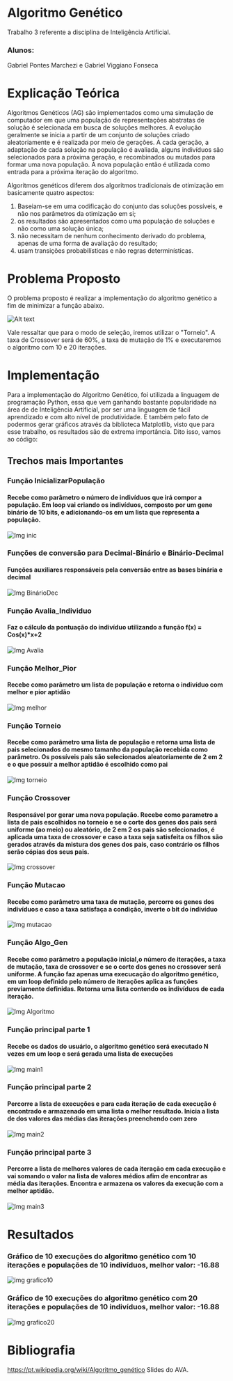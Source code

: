 # Algoritmo Genético
Trabalho 3 referente a disciplina de Inteligência Artificial.

### Alunos: 
Gabriel Pontes Marchezi e Gabriel Viggiano Fonseca

# Explicação Teórica
Algoritmos Genéticos (AG) são implementados como uma simulação de computador em que uma população de representações abstratas de solução é selecionada em busca de soluções melhores. A evolução geralmente se inicia a partir de um conjunto de soluções criado aleatoriamente e é realizada por meio de gerações. A cada geração, a adaptação de cada solução na população é avaliada, alguns indivíduos são selecionados para a próxima geração, e recombinados ou mutados para formar uma nova população. A nova população então é utilizada como entrada para a próxima iteração do algoritmo. 

Algoritmos genéticos diferem dos algoritmos tradicionais de otimização em basicamente quatro aspectos: 
1. Baseiam-se em uma codificação do conjunto das soluções possíveis, e não nos parâmetros da otimização em si;
2. os resultados são apresentados como uma população de soluções e não como uma solução única;
3. não necessitam de nenhum conhecimento derivado do problema, apenas de uma forma de avaliação do resultado;
4. usam transições probabilísticas e não regras determinísticas.

# Problema Proposto
O problema proposto é realizar a implementação do algoritmo genético a fim de minimizar a função abaixo.

![Alt text](https://github.com/gabrielviggiano/Trab03_IA_AG/blob/master/funcao2.png?raw=true "funcao algoritmo genetico")<br>

Vale ressaltar que para o modo de seleção, iremos utilizar o "Torneio".
A taxa de Crossover será de 60%, a taxa de mutação de 1% e executaremos o algoritmo com 10 e 20 iterações.
# Implementação
Para a implementação do Algoritmo Genético, foi utilizada a linguagem de programação Python, essa que vem ganhando bastante popularidade na área de de Inteligência Artificial, por ser uma linguagem de fácil aprendizado e com alto nível de produtividade. E também pelo fato de podermos gerar gráficos através da biblioteca Matplotlib, visto que para esse trabalho, os resultados são de extrema importância.
Dito isso, vamos ao código:



## Trechos mais Importantes


### Função InicializarPopulação
#### Recebe como parâmetro o número de indivíduos que irá compor a população. Em loop vai criando os indivíduos, composto por um gene binário de 10 bits, e adicionando-os em um lista que representa a população. 
![Img inic](https://github.com/gabrielviggiano/Trab03_IA_AG/blob/master/Imagens/img_inicializar.JPG?raw=true)
### Funções de conversão para Decimal-Binário e Binário-Decimal
#### Funções auxiliares responsáveis pela conversão entre as bases binária e decimal
![Img BinárioDec](https://github.com/gabrielviggiano/Trab03_IA_AG/blob/master/Imagens/img_BtDDtB.JPG?raw=true)
### Função Avalia_Individuo
#### Faz o cálculo da pontuação do indivíduo utilizando a função f(x) = Cos(x)*x+2
![Img Avalia](https://github.com/gabrielviggiano/Trab03_IA_AG/blob/master/Imagens/img_avalia.PNG?raw=true)
### Função Melhor_Pior
#### Recebe como parâmetro um lista de população e retorna o indivíduo com melhor e pior aptidão
![Img melhor](https://github.com/gabrielviggiano/Trab03_IA_AG/blob/master/Imagens/img_melhor_pior.JPG?raw=true)
### Função Torneio
#### Recebe como parâmetro uma lista de população e retorna uma lista de pais selecionados do mesmo tamanho da população recebida como parâmetro. Os possíveis pais são selecionados aleatoriamente de 2 em 2 e o que possuir a melhor aptidão é escolhido como pai
![Img torneio](https://github.com/gabrielviggiano/Trab03_IA_AG/blob/master/Imagens/img_torneio.JPG?raw=true)
### Função Crossover
#### Responsável por gerar uma nova população. Recebe como parametro a lista de pais escolhidos no torneio e se o corte dos genes dos pais será uniforme (ao meio) ou aleatório, de 2 em 2 os pais são selecionados, é aplicada uma taxa de crossover e caso a taxa seja satisfeita os filhos são gerados através da mistura dos genes dos pais, caso contrário os filhos serão cópias dos seus pais.
![Img crossover](https://github.com/gabrielviggiano/Trab03_IA_AG/blob/master/Imagens/img_crossover.JPG?raw=true)
### Função Mutacao
#### Recebe como parâmetro uma taxa de mutação, percorre os genes dos indivíduos e caso a taxa satisfaça a condição, inverte o bit do indivíduo
![Img mutacao](https://github.com/gabrielviggiano/Trab03_IA_AG/blob/master/Imagens/img_mutacao.JPG?raw=true)
### Função Algo_Gen
#### Recebe como parâmetro a população inicial,o número de iterações, a taxa de mutação, taxa de crossover e se o corte dos genes no crossover será uniforme. A função faz apenas uma execucação do algoritmo genético, em um loop definido pelo número de iterações aplica as funções previamente definidas. Retorna uma lista contendo os indivíduos de cada iteração.
![Img Algoritmo](https://github.com/gabrielviggiano/Trab03_IA_AG/blob/master/Imagens/img_algogen.JPG?raw=true)
### Função principal parte 1
#### Recebe os dados do usuário, o algoritmo genético será executado N vezes em um loop e será gerada uma lista de execuções 
![Img main1](https://github.com/gabrielviggiano/Trab03_IA_AG/blob/master/Imagens/img_main1.JPG?raw=true)
### Função principal parte 2
#### Percorre a lista de execuções e para cada iteração de cada execução é encontrado e armazenado em uma lista o melhor resultado. Inicia a lista de dos valores das médias das iterações preenchendo com zero
![Img main2](https://github.com/gabrielviggiano/Trab03_IA_AG/blob/master/Imagens/img_main2.JPG?raw=true)
### Função principal parte 3
#### Percorre a lista de melhores valores de cada iteração em cada execução e vai somando o valor na lista de valores médios afim de encontrar as média das iterações. Encontra e armazena os valores da execução com a melhor aptidão.
![Img main3](https://github.com/gabrielviggiano/Trab03_IA_AG/blob/master/Imagens/img_main3.JPG?raw=true)


# Resultados
### Gráfico de 10 execuções do algoritmo genético com 10 iterações e populações de 10 indivíduos, melhor valor: -16.88
![img grafico10](https://github.com/gabrielviggiano/Trab03_IA_AG/blob/master/Imagens/Grafico_10.png?raw=true)
### Gráfico de 10 execuções do algoritmo genético com 20 iterações e populações de 10 indivíduos, melhor valor: -16.88
![Img grafico20](https://github.com/gabrielviggiano/Trab03_IA_AG/blob/master/Imagens/Grafico_20.png?raw=true)

# Bibliografia

https://pt.wikipedia.org/wiki/Algoritmo_genético
Slides do AVA.

